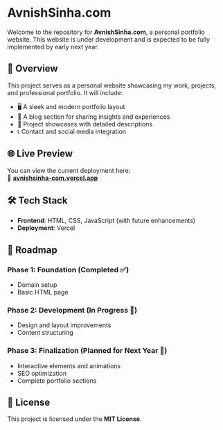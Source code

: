 
# AvnishSinha.com

Welcome to the repository for **AvnishSinha.com**, a personal portfolio website. This website is under development and is expected to be fully implemented by early next year.

## 🚀 Overview

This project serves as a personal website showcasing my work, projects, and professional portfolio. It will include:

- 🖥️ A sleek and modern portfolio layout  
- 📜 A blog section for sharing insights and experiences  
- 📂 Project showcases with detailed descriptions  
- 📞 Contact and social media integration  

## 🌐 Live Preview

You can view the current deployment here:  
🔗 **[avnishsinha-com.vercel.app](https://avnishsinha-com.vercel.app/)**  

## 🛠️ Tech Stack

- **Frontend**: HTML, CSS, JavaScript (with future enhancements)
- **Deployment**: Vercel

## 📌 Roadmap

### Phase 1: Foundation (Completed ✅)
- Domain setup  
- Basic HTML page  

### Phase 2: Development (In Progress 🚧)
- Design and layout improvements  
- Content structuring  

### Phase 3: Finalization (Planned for Next Year 🎯)
- Interactive elements and animations  
- SEO optimization  
- Complete portfolio sections  

## 📜 License

This project is licensed under the **MIT License**.
